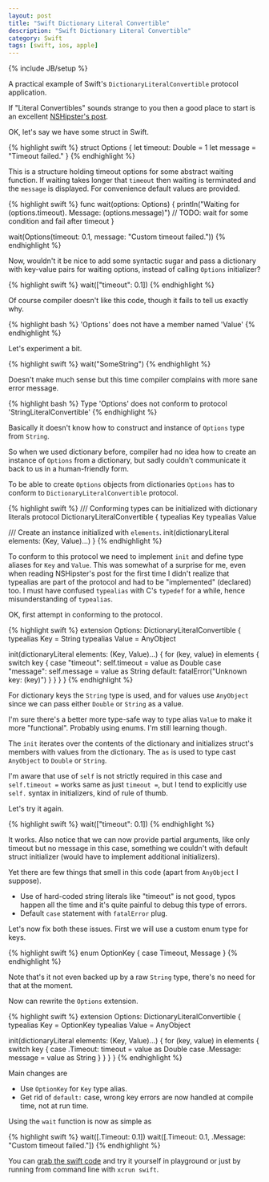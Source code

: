```yaml
---
layout: post
title: "Swift Dictionary Literal Convertible"
description: "Swift Dictionary Literal Convertible"
category: Swift
tags: [swift, ios, apple]
---
```

{% include JB/setup %}

A practical example of Swift's `DictionaryLiteralConvertible` protocol application.

<!--more-->

If "Literal Convertibles" sounds strange to you then a good place to start is an excellent [NSHipster's post](http://nshipster.com/swift-literal-convertible/).

OK, let's say we have some struct in Swift.

{% highlight swift %}
struct Options {
  let timeout: Double = 1
  let message = "Timeout failed."
}
{% endhighlight %}

This is a structure holding timeout options for some abstract waiting function. If waiting takes longer that `timeout` then waiting is terminated and the `message` is displayed. For convenience default values are provided.

{% highlight swift %}
func wait(options: Options) {
  println("Waiting for \(options.timeout). Message: \(options.message)")
  // TODO: wait for some condition and fail after timeout
}

wait(Options(timeout: 0.1, message: "Custom timeout failed."))
{% endhighlight %}

Now, wouldn't it be nice to add some syntactic sugar and pass a dictionary with key-value pairs for waiting options, instead of calling `Options` initializer?

{% highlight swift %}
wait(["timeout": 0.1])
{% endhighlight %}

Of course compiler doesn't like this code, though it fails to tell us exactly why.

{% highlight bash %}
'Options' does not have a member named 'Value'
{% endhighlight %}

Let's experiment a bit.

{% highlight swift %}
wait("SomeString")
{% endhighlight %}

Doesn't make much sense but this time compiler complains with more sane error message.

{% highlight bash %}
Type 'Options' does not conform to protocol 'StringLiteralConvertible'
{% endhighlight %}

Basically it doesn't know how to construct and instance of `Options` type from `String`.

So when we used dictionary before, compiler had no idea how to create an instance of `Options` from a dictionary, but sadly couldn't communicate it back to us in a human-friendly form.

To be able to create `Options` objects from dictionaries `Options` has to conform to `DictionaryLiteralConvertible` protocol.

{% highlight swift %}
/// Conforming types can be initialized with dictionary literals
protocol DictionaryLiteralConvertible {
  typealias Key
  typealias Value

  /// Create an instance initialized with `elements`.
  init(dictionaryLiteral elements: (Key, Value)...)
}
{% endhighlight %}

To conform to this protocol we need to implement `init` and define type aliases for `Key` and `Value`. This was somewhat of a surprise for me, even when reading NSHipster's post for the first time I didn't realize that typealias are part of the protocol and had to be "implemented" (declared) too. I must have confused `typealias` with C's `typedef` for a while, hence misunderstanding of `typealias`.

OK, first attempt in conforming to the protocol.

{% highlight swift %}
extension Options: DictionaryLiteralConvertible {
  typealias Key = String
  typealias Value = AnyObject

  init(dictionaryLiteral elements: (Key, Value)...) {
    for (key, value) in elements {
      switch key {
        case "timeout": self.timeout = value as Double
        case "message": self.message = value as String
        default:
        fatalError("Unknown key: \(key)")
      }
    }
  }
}
{% endhighlight %}

For dictionary keys the `String` type is used, and for values use `AnyObject` since we can pass either `Double` or `String` as a value.

I'm sure there's a better more type-safe way to type alias `Value` to make it more "functional". Probably using enums. I'm still learning though.

The `init` iterates over the contents of the dictionary and initializes struct's members with values from the dictionary. The `as` is used to type cast `AnyObject` to `Double` or `String`.

I'm aware that use of `self` is not strictly required in this case and `self.timeout =` works same as just `timeout =`, but I tend to explicitly use `self.` syntax in initializers, kind of rule of thumb.

Let's try it again.

{% highlight swift %}
wait(["timeout": 0.1])
{% endhighlight %}

It works. Also notice that we can now provide partial arguments, like only timeout but no message in this case, something we couldn't with default struct initializer (would have to implement additional initializers).

Yet there are few things that smell in this code (apart from `AnyObject` I suppose).

- Use of hard-coded string literals like "timeout" is not good, typos happen all the time and it's quite painful to debug this type of errors.
- Default `case` statement with `fatalError` plug.

Let's now fix both these issues. First we will use a custom enum type for keys.

{% highlight swift %}
enum OptionKey {
  case Timeout, Message
}
{% endhighlight %}

Note that's it not even backed up by a raw `String` type, there's no need for that at the moment.

Now can rewrite the `Options` extension.

{% highlight swift %}
extension Options: DictionaryLiteralConvertible {
  typealias Key = OptionKey
  typealias Value = AnyObject

  init(dictionaryLiteral elements: (Key, Value)...) {
    for (key, value) in elements {
      switch key {
        case .Timeout: timeout = value as Double
        case .Message: message = value as String
      }
    }
  }
}
{% endhighlight %}

Main changes are

- Use `OptionKey` for `Key` type alias.
- Get rid of `default:` case, wrong key errors are now handled at compile time, not at run time.

Using the `wait` function is now as simple as

{% highlight swift %}
wait([.Timeout: 0.1])
wait([.Timeout: 0.1, .Message: "Custom timeout failed."])
{% endhighlight %}

You can [grab the swift code](https://github.com/mgrebenets/mgrebenets.github.io/blob/master/assets/scripts/swift-dictionary-literal-convertible.swift) and try it yourself in playground or just by running from command line with `xcrun swift`.
